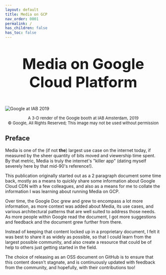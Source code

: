 ```yaml
---
layout: default
title: Media on GCP
nav_order: 0001
permalink: /
has_children: false
has_toc: false
---
```


<p style="text-align: center; font-size: xxx-large; font-weight: bold">Media on Google Cloud Platform</p>

![Google at IAB 2019](/assets/images/iab-gcp.png)
<p style="text-align: center; font-size: small;">A 3-D render of the Google booth at IAB Amsterdam, 2019<br/>
&copy; Google, All Rights Reserved; This image may not be used without permission</p>

## Preface
Media is one of the (if not **the**) largest use case on the internet today,
if measured by the sheer quantity of bits moved and viewership time spent.
By that metric, Media is truly the internet's "killer app" (dating myself severely here by that
mid-90's reference!).

This publication originally started out as a 2 paragraph document some time
back, mostly as a means to quickly share some information about Google Cloud CDN
with a few colleagues, and also as a means for me to collate the information I
was learning about running Media on GCP.

Over time, the Google Doc grew and grew to encompass a lot more information, as
more context was added about Media, its use cases, and various architectural
patterns that are well suited to address those needs. As more people within Google
read the document, I got more suggestions and feedback and the document grew further from there.

Instead of keeping that content locked up in a proprietary document, I felt it
was best to share it as widely as possible, so that I could learn from the 
largest possible community, and also create a resource that could be of help to
others just getting started in the field.

The choice of releasing as an OSS document on GitHub is to ensure that this
content doesn't stagnate, and is continuously updated with feedback from the
community, and hopefully, with their contributions too!



